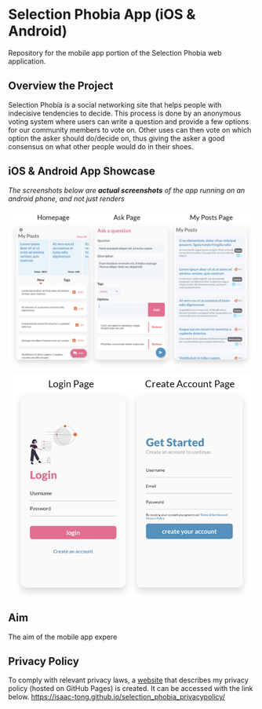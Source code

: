 # Selection Phobia App (iOS & Android)
Repository for the mobile app portion of the Selection Phobia web application.

## Overview the Project
Selection Phobia is a social networking site that helps people with indecisive tendencies to decide. This process is done by an anonymous voting system where users can write a question and provide a few options for our community members to vote on. Other uses can then vote on which option the asker should do/decide on, thus giving the asker a good consensus on what other people would do in their shoes. 

## iOS & Android App Showcase
*The screenshots below are ***actual screenshots*** of the app running on an android phone, and not just renders*

![Homepage](https://github.com/Isaac-Tong/selectionphobia-mobile/blob/master/readme/Showcase_1.png)


![Loginpages](https://github.com/Isaac-Tong/selectionphobia-mobile/blob/master/readme/Showcase_2.png)










## Aim
The aim of the mobile app expere





## Privacy Policy
To comply with relevant privacy laws, a [website](https://isaac-tong.github.io/selection_phobia_privacypolicy/) that describes my privacy policy (hosted on GitHub Pages) is created. It can be accessed with the link below.
https://isaac-tong.github.io/selection_phobia_privacypolicy/
